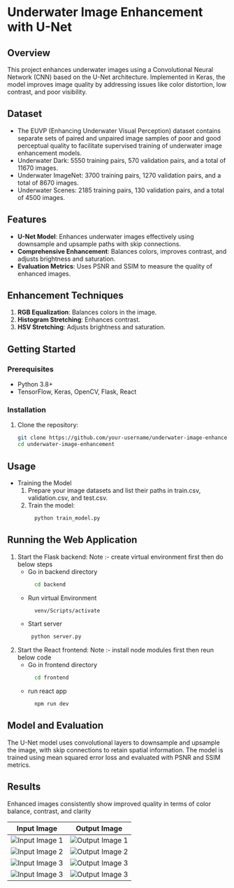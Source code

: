 # Underwater Image Enhancement with U-Net

## Overview

This project enhances underwater images using a Convolutional Neural Network (CNN) based on the U-Net architecture. Implemented in Keras, the model improves image quality by addressing issues like color distortion, low contrast, and poor visibility.
## Dataset
- The EUVP (Enhancing Underwater Visual Perception) dataset contains separate sets of paired and unpaired image samples of poor and good perceptual quality to facilitate supervised training of underwater image enhancement models.
- Underwater Dark: 5550 training pairs, 570 validation pairs, and a total of 11670 images.
- Underwater ImageNet: 3700 training pairs, 1270 validation pairs, and a total of 8670 images.
- Underwater Scenes: 2185 training pairs, 130 validation pairs, and a total of 4500 images.

## Features

- **U-Net Model**: Enhances underwater images effectively using downsample and upsample paths with skip connections.
- **Comprehensive Enhancement**: Balances colors, improves contrast, and adjusts brightness and saturation.
- **Evaluation Metrics**: Uses PSNR and SSIM to measure the quality of enhanced images.

## Enhancement Techniques

1. **RGB Equalization**: Balances colors in the image.
2. **Histogram Stretching**: Enhances contrast.
3. **HSV Stretching**: Adjusts brightness and saturation.

## Getting Started

### Prerequisites

- Python 3.8+
- TensorFlow, Keras, OpenCV, Flask, React

### Installation

1. Clone the repository:
   ```bash
   git clone https://github.com/your-username/underwater-image-enhancement.git
   cd underwater-image-enhancement

## Usage
- Training the Model
  1. Prepare your image datasets and list their paths in train.csv, validation.csv, and test.csv.
  2. Train the model:
     ```bash
       python train_model.py
     ```
## Running the Web Application
1. Start the Flask backend:
   Note :- create virtual environment first then do below steps 
   - Go in backend directory
     ```bash
       cd backend
     ```
   - Run virtual Environment
     ```bash
       venv/Scripts/activate
     ```
   - Start server
     ```bash
      python server.py
     ```
3. Start the React frontend:
   Note :- install node modules first then reun below code
   - Go in frontend directory
     ```bash
       cd frontend
     ```
   - run react app
     ```bash
       npm run dev
     ```
## Model and Evaluation
The U-Net model uses convolutional layers to downsample and upsample the image, with skip connections to retain spatial information. The model is trained using mean squared error loss and evaluated with PSNR and SSIM metrics.

## Results
Enhanced images consistently show improved quality in terms of color balance, contrast, and clarity

| Input Image | Output Image |
|-------------|--------------|
| ![Input Image 1](./result/i1.jpg) | ![Output Image 1](./result/o1.jpg) |
| ![Input Image 2](./result/i2.jpg) | ![Output Image 2](./result/o2.jpg) |
| ![Input Image 3](./result/i3.jpg) | ![Output Image 3](./result/o3.jpg) |
| ![Input Image 3](./result/i4.jpg) | ![Output Image 3](./result/o4.jpg) |


